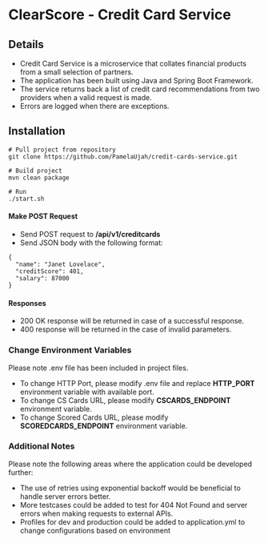# ClearScore - Credit Card Service

## Details
- Credit Card Service is a microservice that collates financial products from a small selection of partners. 
- The application has been built using Java and Spring Boot Framework. 
- The service returns back a list of credit card recommendations from two providers when a valid request is made. 
- Errors are logged when there are exceptions.

## Installation

````
# Pull project from repository
git clone https://github.com/PamelaUjah/credit-cards-service.git

# Build project
mvn clean package

# Run
./start.sh
````

#### Make POST Request
- Send POST request to **/api/v1/creditcards**
- Send JSON body with the following format:

````
{
  "name": "Janet Lovelace",
  "creditScore": 401,
  "salary": 87000
}
````
#### Responses
- 200 OK response will be returned in case of a successful response.
- 400 response will be returned in the case of invalid parameters.

### Change Environment Variables
Please note .env file has been included in project files.

- To change HTTP Port, please modify .env file and replace **HTTP_PORT** environment variable with available port.
- To change CS Cards URL, please modify **CSCARDS_ENDPOINT** environment variable.
- To change Scored Cards URL, please modify **SCOREDCARDS_ENDPOINT** environment variable.

### Additional Notes
Please note the following areas where the application could be developed further:
  - The use of retries using exponential backoff would be beneficial to handle server errors better. 
  - More testcases could be added to test for 404 Not Found and server errors when making requests to external APIs.
  - Profiles for dev and production could be added to application.yml to change configurations based on environment